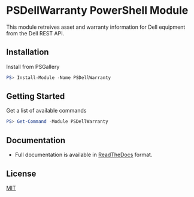 # PSDellWarranty PowerShell Module

This module retreives asset and warranty information for Dell equipment from the Dell REST API.

## Installation

Install from PSGallery

```powershell
PS> Install-Module -Name PSDellWarranty
```

## Getting Started

Get a list of available commands

```powershell
PS> Get-Command -Module PSDellWarranty
```

## Documentation

* Full documentation is available in [ReadTheDocs](http://psdellwarranty.readthedocs.io/en/latest/) format.

## License

[MIT](LICENSE)
